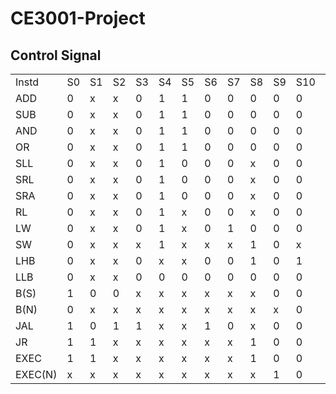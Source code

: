 CE3001-Project
==============

Control Signal
--------------
<table>
<tr><td>Instd</td><td>S0</td><td>S1</td><td>S2</td><td>S3</td><td>S4</td><td>S5</td><td>S6</td><td>S7</td><td>S8</td><td>S9</td><td>S10</td><td>S11</td><td>S12</td><td>S13</td><td>S14</td><td>S15</td><td>ALUOp</td><td>RFEn</td><td>MEn</td><td>MWEn</td><td>FLAG_En</td></tr>

<tr><td>ADD</td><td>0</td><td>x</td><td>x</td><td>0</td><td>1</td><td>1</td><td>0</td><td>0</td><td>0</td><td>0</td><td>0</td><td>0</td><td>c</td><td>c</td><td>c</td><td>c</td><td>000</td><td>1</td><td>0</td><td>1</td><td>1</td></tr>

<tr><td>SUB</td><td>0</td><td>x</td><td>x</td><td>0</td><td>1</td><td>1</td><td>0</td><td>0</td><td>0</td><td>0</td><td>0</td><td>0</td><td>c</td><td>c</td><td>c</td><td>c</td><td>001</td><td>1</td><td>0</td><td>1</td><td>1</td></tr>

<tr><td>AND</td><td>0</td><td>x</td><td>x</td><td>0</td><td>1</td><td>1</td><td>0</td><td>0</td><td>0</td><td>0</td><td>0</td><td>0</td><td>c</td><td>c</td><td>c</td><td>c</td><td>010</td><td>1</td><td>0</td><td>1</td><td>1</td></tr>

<tr><td>OR</td><td>0</td><td>x</td><td>x</td><td>0</td><td>1</td><td>1</td><td>0</td><td>0</td><td>0</td><td>0</td><td>0</td><td>0</td><td>c</td><td>c</td><td>c</td><td>c</td><td>011</td><td>1</td><td>0</td><td>1</td><td>1</td></tr>

<tr><td>SLL</td><td>0</td><td>x</td><td>x</td><td>0</td><td>1</td><td>0</td><td>0</td><td>0</td><td>x</td><td>0</td><td>0</td><td>0</td><td>c</td><td>x</td><td>c</td><td>x</td><td>100</td><td>1</td><td>0</td><td>1</td><td>0</td></tr>

<tr><td>SRL</td><td>0</td><td>x</td><td>x</td><td>0</td><td>1</td><td>0</td><td>0</td><td>0</td><td>x</td><td>0</td><td>0</td><td>0</td><td>c</td><td>x</td><td>c</td><td>x</td><td>101</td><td>1</td><td>0</td><td>1</td><td>0</td></tr>

<tr><td>SRA</td><td>0</td><td>x</td><td>x</td><td>0</td><td>1</td><td>0</td><td>0</td><td>0</td><td>x</td><td>0</td><td>0</td><td>0</td><td>c</td><td>x</td><td>c</td><td>x</td><td>110</td><td>1</td><td>0</td><td>1</td><td>0</td></tr>
<tr><td>RL</td><td>0</td><td>x</td><td>x</td><td>0</td><td>1</td><td>x</td><td>0</td><td>0</td><td>x</td><td>0</td><td>0</td><td>0</td><td>c</td><td>x</td><td>c</td><td>x</td><td>111</td><td>1</td><td>0</td><td>1</td><td>0</td></tr>

<tr><td>LW</td><td>0</td><td>x</td><td>x</td><td>0</td><td>1</td><td>x</td><td>0</td><td>1</td><td>0</td><td>0</td><td>0</td><td>1</td><td>c</td><td>x</td><td>c</td><td>x</td><td>000</td><td>1</td><td>1</td><td>1</td><td>0</td></tr>

<tr><td>SW</td><td>0</td><td>x</td><td>x</td><td>x</td><td>1</td><td>x</td><td>x</td><td>x</td><td>1</td><td>0</td><td>x</td><td>1</td><td>c</td><td>x</td><td>c</td><td>x</td><td>000</td><td>0</td><td>1</td><td>0</td><td>0</td></tr>

<tr><td>LHB</td><td>0</td><td>x</td><td>x</td><td>0</td><td>x</td><td>x</td><td>0</td><td>0</td><td>1</td><td>0</td><td>1</td><td>0</td><td>x</td><td>c</td><td>x</td><td>c</td><td>xxx</td><td>1</td><td>0</td><td>1</td><td>0</td></tr>

<tr><td>LLB</td><td>0</td><td>x</td><td>x</td><td>0</td><td>0</td><td>0</td><td>0</td><td>0</td><td>0</td><td>0</td><td>0</td><td>0</td><td>x</td><td>c</td><td>x</td><td>c</td><td>010</td><td>1</td><td>0</td><td>1</td><td>0</td></tr>

<tr><td>B(S)</td><td>1</td><td>0</td><td>0</td><td>x</td><td>x</td><td>x</td><td>x</td><td>x</td><td>x</td><td>0</td><td>0</td><td>0</td><td>x</td><td>x</td><td>x</td><td>x</td><td>xxx</td><td>0</td><td>0</td><td>1</td><td>0</td></tr>

<tr><td>B(N)</td><td>0</td><td>x</td><td>x</td><td>x</td><td>x</td><td>x</td><td>x</td><td>x</td><td>x</td><td>x</td><td>0</td><td>0</td><td>x</td><td>x</td><td>x</td><td>x</td><td>xxx</td><td>0</td><td>0</td><td>1</td><td>0</td></tr>

<tr><td>JAL</td><td>1</td><td>0</td><td>1</td><td>1</td><td>x</td><td>x</td><td>1</td><td>0</td><td>x</td><td>0</td><td>0</td><td>0</td><td>x</td><td>x</td><td>x</td><td>x</td><td>xxx</td><td>1</td><td>0</td><td>1</td><td>0</td></tr>

<tr><td>JR</td><td>1</td><td>1</td><td>x</td><td>x</td><td>x</td><td>x</td><td>x</td><td>x</td><td>1</td><td>0</td><td>0</td><td>0</td><td>x</td><td>c</td><td>x</td><td>c</td><td>xxx</td><td>0</td><td>0</td><td>1</td><td>0</td></tr>

<tr><td>EXEC</td><td>1</td><td>1</td><td>x</td><td>x</td><td>x</td><td>x</td><td>x</td><td>x</td><td>1</td><td>0</td><td>0</td><td>0</td><td>x</td><td>c</td><td>x</td><td>c</td><td>xxx</td><td>0</td><td>0</td><td>1</td><td>0</td></tr>

<tr><td>EXEC(N)</td><td>x</td><td>x</td><td>x</td><td>x</td><td>x</td><td>x</td><td>x</td><td>x</td><td>x</td><td>1</td><td>0</td><td>0</td><td>x</td><td>x</td><td>x</td><td>x</td><td>xxx</td><td>0</td><td>0</td><td>1</td><td>0</td></td></tr>
</table>
